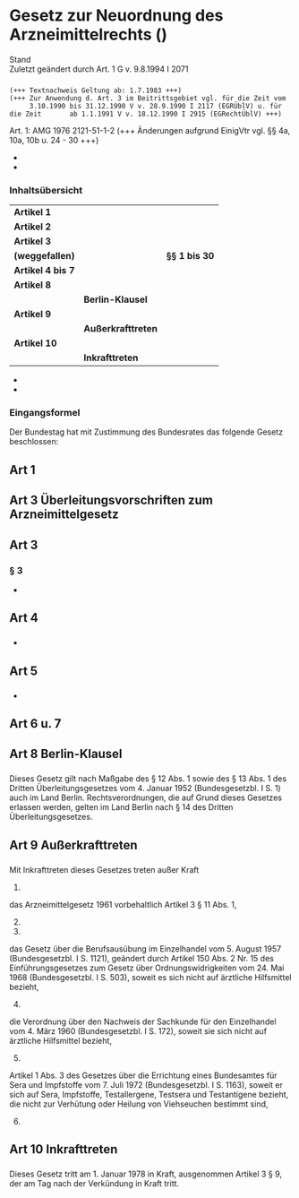 Gesetz zur Neuordnung des Arzneimittelrechts ()
===============================================

Stand  
Zuletzt geändert durch Art. 1 G v. 9.8.1994 I 2071

### 

```
(+++ Textnachweis Geltung ab: 1.7.1983 +++)
(+++ Zur Anwendung d. Art. 3 im Beitrittsgebiet vgl. für die Zeit vom
     3.10.1990 bis 31.12.1990 V v. 28.9.1990 I 2117 (EGRÜblV) u. für die Zeit       ab 1.1.1991 V v. 18.12.1990 I 2915 (EGRechtÜblV) +++)
```

Art. 1: AMG 1976 2121-51-1-2
(+++ Änderungen aufgrund EinigVtr vgl. §§ 4a, 10a, 10b u. 24 - 30 +++)

-
-

### Inhaltsübersicht

|                     |                      |                 |
|---------------------|----------------------|-----------------|
| **Artikel 1**       |                      |                 |
| **Artikel 2**       |                      |                 |
| **Artikel 3**       |                      |                 |
| **(weggefallen)**   |                      | **§§ 1 bis 30** |
| **Artikel 4 bis 7** |                      |                 |
| **Artikel 8**       |                      |                 |
|                     | **Berlin-Klausel**   |                 |
| **Artikel 9**       |                      |                 |
|                     | **Außerkrafttreten** |                 |
| **Artikel 10**      |                      |                 |
|                     | **Inkrafttreten**    |                 |

-
-

### Eingangsformel

Der Bundestag hat mit Zustimmung des Bundesrates das folgende Gesetz beschlossen:

Art 1
-----

### 

Art 3 Überleitungsvorschriften zum Arzneimittelgesetz
-----------------------------------------------------

### 

Art 3
-----

### § 3

-

Art 4
-----

### 

-

Art 5
-----

### 

-

Art 6 u. 7
----------

### 

Art 8 Berlin-Klausel
--------------------

### 

Dieses Gesetz gilt nach Maßgabe des § 12 Abs. 1 sowie des § 13 Abs. 1 des Dritten Überleitungsgesetzes vom 4. Januar 1952 (Bundesgesetzbl. I S. 1) auch im Land Berlin. Rechtsverordnungen, die auf Grund dieses Gesetzes erlassen werden, gelten im Land Berlin nach § 14 des Dritten Überleitungsgesetzes.

Art 9 Außerkrafttreten
----------------------

### 

Mit Inkrafttreten dieses Gesetzes treten außer Kraft

1.  
das Arzneimittelgesetz 1961 vorbehaltlich Artikel 3 § 11 Abs. 1,

2.

3.  
das Gesetz über die Berufsausübung im Einzelhandel vom 5. August 1957 (Bundesgesetzbl. I S. 1121), geändert durch Artikel 150 Abs. 2 Nr. 15 des Einführungsgesetzes zum Gesetz über Ordnungswidrigkeiten vom 24. Mai 1968 (Bundesgesetzbl. I S. 503), soweit es sich nicht auf ärztliche Hilfsmittel bezieht,

4.  
die Verordnung über den Nachweis der Sachkunde für den Einzelhandel vom 4. März 1960 (Bundesgesetzbl. I S. 172), soweit sie sich nicht auf ärztliche Hilfsmittel bezieht,

5.  
Artikel 1 Abs. 3 des Gesetzes über die Errichtung eines Bundesamtes für Sera und Impfstoffe vom 7. Juli 1972 (Bundesgesetzbl. I S. 1163), soweit er sich auf Sera, Impfstoffe, Testallergene, Testsera und Testantigene bezieht, die nicht zur Verhütung oder Heilung von Viehseuchen bestimmt sind,

6.

Art 10 Inkrafttreten
--------------------

### 

Dieses Gesetz tritt am 1. Januar 1978 in Kraft, ausgenommen Artikel 3 § 9, der am Tag nach der Verkündung in Kraft tritt.
